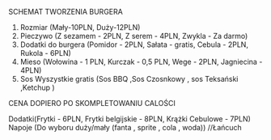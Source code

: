 ﻿SCHEMAT TWORZENIA BURGERA

1. Rozmiar (Mały-10PLN, Duży-12PLN)
2. Pieczywo (Z sezamem - 2PLN, Z serem - 4PLN, Zwykla - Za darmo)
3. Dodatki do burgera (Pomidor - 2PLN, Sałata - gratis, Cebula - 2PLN, Rukola - 6PLN)
4. Mieso (Wołowina - 1 PLN, Kurczak - 0,5 PLN, Wege - 2PLN, Jagniecina - 4PLN)
5. Sos Wyszystkie gratis (Sos BBQ ,Sos Czosnkowy , sos Teksański ,Ketchup )

CENA DOPIERO PO SKOMPLETOWANIU CALOŚCI

Dodatki(Frytki - 6PLN, Frytki belgijskie - 8PLN, Krążki Cebulowe - 7PLN)
Napoje (Do wyboru duży/mały  (fanta , sprite , cola ,  woda)) //Łańcuch